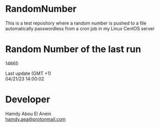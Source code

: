 # RandomNumber    
This is a test repository where a random number is pushed to a file automatically passwordless from a cron job in my Linux CentOS server    
# Random Number of the last run   
14665
      
Last update (GMT +1)    
04/21/23 14:00:02
# Developer    
Hamdy Abou El Anein   
hamdy.aea@protonmail.com
